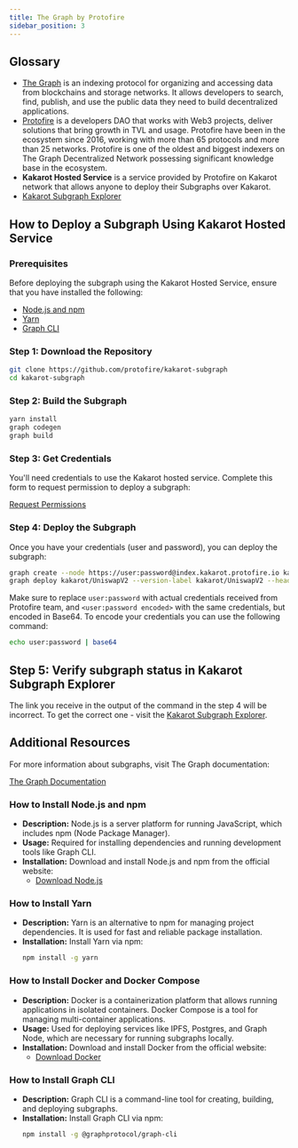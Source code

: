 ```yaml
---
title: The Graph by Protofire
sidebar_position: 3
---
```


## Glossary

- [The Graph](https://thegraph.com/) is an indexing protocol for organizing and
  accessing data from blockchains and storage networks. It allows developers to
  search, find, publish, and use the public data they need to build
  decentralized applications.
- [Protofire](https://protofire.io/) is a developers DAO that works with Web3
  projects, deliver solutions that bring growth in TVL and usage. Protofire have
  been in the ecosystem since 2016, working with more than 65 protocols and more
  than 25 networks. Protofire is one of the oldest and biggest indexers on The
  Graph Decentralized Network possessing significant knowledge base in the
  ecosystem.
- **Kakarot Hosted Service** is a service provided by Protofire on Kakarot
  network that allows anyone to deploy their Subgraphs over Kakarot.
- [Kakarot Subgraph Explorer](https://ui.kakarot.protofire.io/)

## How to Deploy a Subgraph Using Kakarot Hosted Service

### Prerequisites

Before deploying the subgraph using the Kakarot Hosted Service, ensure that you
have installed the following:

- [Node.js and npm](#how-to-install-nodejs-and-npm)
- [Yarn](#how-to-install-yarn)
- [Graph CLI](#how-to-install-graph-cli)

### Step 1: Download the Repository

```bash
git clone https://github.com/protofire/kakarot-subgraph
cd kakarot-subgraph
```

### Step 2: Build the Subgraph

```bash
yarn install
graph codegen
graph build
```

### Step 3: Get Credentials

You'll need credentials to use the Kakarot hosted service. Complete this form to
request permission to deploy a subgraph:

[Request Permissions](https://forms.gle/PkTw4F8NEowhB9yC7)

### Step 4: Deploy the Subgraph

Once you have your credentials (user and password), you can deploy the subgraph:

```bash
graph create --node https://user:password@index.kakarot.protofire.io kakarot/UniswapV2
graph deploy kakarot/UniswapV2 --version-label kakarot/UniswapV2 --headers "{\"Authorization\": \"Basic <user:password encoded>\"}" --ipfs https://ipfs.kakarot.protofire.io --node https://user:password@index.kakarot.protofire.io
```

Make sure to replace `user:password` with actual credentials received from
Protofire team, and `<user:password encoded>` with the same credentials, but
encoded in Base64. To encode your credentials you can use the following command:

```bash
echo user:password | base64
```

## Step 5: Verify subgraph status in Kakarot Subgraph Explorer

The link you receive in the output of the command in the step 4 will be
incorrect. To get the correct one - visit the
[Kakarot Subgraph Explorer](https://ui.kakarot.protofire.io/).

## Additional Resources

For more information about subgraphs, visit The Graph documentation:

[The Graph Documentation](https://thegraph.com/docs/en/developing/creating-a-subgraph/)

### How to Install Node.js and npm

- **Description:** Node.js is a server platform for running JavaScript, which
  includes npm (Node Package Manager).
- **Usage:** Required for installing dependencies and running development tools
  like Graph CLI.
- **Installation:** Download and install Node.js and npm from the official
  website:
  - [Download Node.js](https://nodejs.org/en/)

### How to Install Yarn

- **Description:** Yarn is an alternative to npm for managing project
  dependencies. It is used for fast and reliable package installation.
- **Installation:** Install Yarn via npm:
  ```bash
  npm install -g yarn
  ```

### How to Install Docker and Docker Compose

- **Description:** Docker is a containerization platform that allows running
  applications in isolated containers. Docker Compose is a tool for managing
  multi-container applications.
- **Usage:** Used for deploying services like IPFS, Postgres, and Graph Node,
  which are necessary for running subgraphs locally.
- **Installation:** Download and install Docker from the official website:
  - [Download Docker](https://www.docker.com/products/docker-desktop)

### How to Install Graph CLI

- **Description:** Graph CLI is a command-line tool for creating, building, and
  deploying subgraphs.
- **Installation:** Install Graph CLI via npm:
  ```bash
  npm install -g @graphprotocol/graph-cli
  ```
